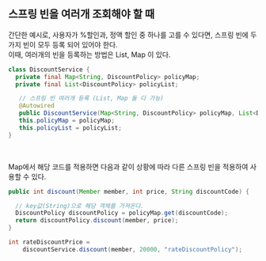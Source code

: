 ## 스프링 빈을 여러개 조회해야 할 때

간단한 예시로, 사용자가 %할인과, 정액 할인 중 하나를 고를 수 있다면, 스프링 빈에 두가지 빈이 모두 등록 되어 있어야 한다.   
이때, 여러개의 빈을 등록하는 방법은 List, Map 이 있다.   


```java
class DiscountService {
  private final Map<String, DiscountPolicy> policyMap;
  private final List<DiscountPolicy> policyList;

   // 스프링 빈 여러개 등록 (List, Map 둘 다 가능)
   @Autowired
   public DiscountService(Map<String, DiscountPolicy> policyMap, List<DiscountPolicy> policyList) {
   this.policyMap = policyMap;
   this.policyList = policyList;
}
```

<br>

Map에서 해당 코드를 적용하면 다음과 같이 상황에 따라 다른 스프링 빈을 적용하여 사용할 수 있다.   

```java
public int discount(Member member, int price, String discountCode) {

  // key값(String)으로 해당 객체를 가져온다.
  DiscountPolicy discountPolicy = policyMap.get(discountCode);
  return discountPolicy.discount(member, price);
}
```

```java
int rateDiscountPrice = 
    discountService.discount(member, 20000, "rateDiscountPolicy");
```
